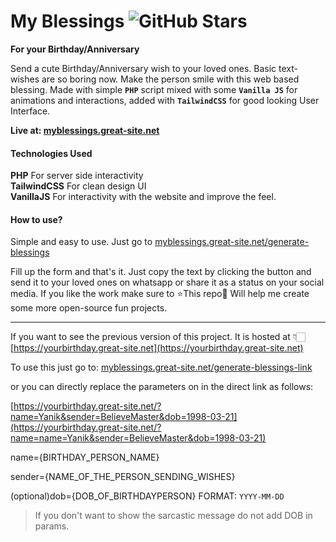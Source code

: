 # My Blessings ![GitHub Stars](https://img.shields.io/github/stars/yanikkumar/myblessings?style=social)

**For your Birthday/Anniversary**

Send a cute Birthday/Anniversary wish to your loved ones. Basic text-wishes are so boring now. Make the person smile with this web based blessing. Made with simple **`PHP`** script mixed with some **`Vanilla JS`** for animations and interactions, added with **`TailwindCSS`** for good looking User Interface.

**Live at: [myblessings.great-site.net](https://myblessings.great-site.net/)**

#### Technologies Used

**PHP** For server side interactivity <br/>
**TailwindCSS** For clean design UI <br/>
**VanillaJS** For interactivity with the website and improve the feel. <br/>

#### How to use?

Simple and easy to use.
Just go to [myblessings.great-site.net/generate-blessings](https://myblessings.great-site.net/generate-blessings)

Fill up the form and that's it. Just copy the text by clicking the button and send it to your loved ones on whatsapp or share it as a status on your social media.
If you like the work make sure to ⭐This repo🤩 Will help me create some more open-source fun projects.

---

If you want to see the previous version of this project. It is hosted at 👇🏻
[https://yourbirthday.great-site.net](https://yourbirthday.great-site.net)

To use this just go to: [myblessings.great-site.net/generate-blessings-link](https://myblessings.great-site.net/generate-blessings-link)

or you can directly replace the parameters on in the direct link as follows:

[https://yourbirthday.great-site.net/?name=Yanik&sender=BelieveMaster&dob=1998-03-21](https://yourbirthday.great-site.net/?name=name=Yanik&sender=BelieveMaster&dob=1998-03-21)

name={BIRTHDAY_PERSON_NAME}

sender={NAME_OF_THE_PERSON_SENDING_WISHES}

(optional)dob={DOB_OF_BIRTHDAYPERSON} FORMAT: `YYYY-MM-DD`

> If you don't want to show the sarcastic message do not add DOB in params.
